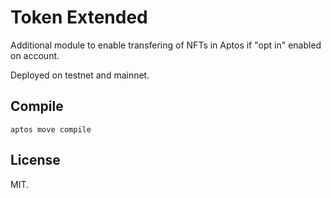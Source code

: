 # Token Extended

Additional module to enable transfering of NFTs in Aptos if "opt in" enabled
on account.

Deployed on testnet and mainnet.

## Compile

    aptos move compile

## License

MIT.
